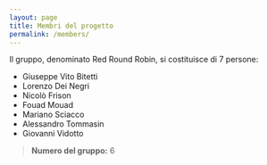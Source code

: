 ```yaml
---
layout: page
title: Membri del progetto
permalink: /members/
---
```


Il gruppo, denominato Red Round Robin, si costituisce di 7 persone:

- Giuseppe Vito Bitetti
- Lorenzo Dei Negri
- Nicolò Frison
- Fouad Mouad
- Mariano Sciacco
- Alessandro Tommasin
- Giovanni Vidotto


> **Numero del gruppo:** 6
